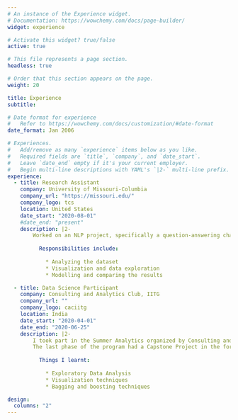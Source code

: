```yaml
---
# An instance of the Experience widget.
# Documentation: https://wowchemy.com/docs/page-builder/
widget: experience

# Activate this widget? true/false
active: true

# This file represents a page section.
headless: true

# Order that this section appears on the page.
weight: 20

title: Experience
subtitle:

# Date format for experience
#   Refer to https://wowchemy.com/docs/customization/#date-format
date_format: Jan 2006

# Experiences.
#   Add/remove as many `experience` items below as you like.
#   Required fields are `title`, `company`, and `date_start`.
#   Leave `date_end` empty if it's your current employer.
#   Begin multi-line descriptions with YAML's `|2-` multi-line prefix.
experience:
  - title: Research Assistant
    company: University of Missouri-Columbia
    company_url: "https://missouri.edu/"
    company_logo: tcs
    location: United States
    date_start: "2020-08-01"
    #date_end: "present"
    description: |2-
        Worked on an NLP project, specifically a question-answering chatbot, wherein I had to test and compare different models like BERT, LSTM and POS tagging to extract entities and return the answer to the given question.
        
          Responsibilities include:
          
            * Analyzing the dataset
            * Visualization and data exploration
            * Modelling and comparing the results

  - title: Data Science Participant
    company: Consulting and Analytics Club, IITG
    company_url: ""
    company_logo: caciitg
    location: India
    date_start: "2020-04-01"
    date_end: "2020-06-25"
    description: |2-
        I took part in the Summer Analytics organized by Consulting and Analytics Club of IITG wherein I learnt a lot about various Machine Learning techniques. It was a comprehensive course on Visualization, EDA techniques and ML Algorithms.
        The last phase of the program had a Capstone Project in the form of a competition where I was placed in the top 50 percentile of the participants.
        
          Things I learnt:
          
            * Exploratory Data Analysis
            * Visualization techniques
            * Bagging and boosting techniques

design:
  columns: "2"
---
```

